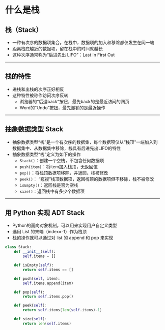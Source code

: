 # 什么是栈

## 栈（Stack）

- 一种有次序的数据项集合，在栈中，数据项的加入和移除都仅发生在同一端
- 距离栈底越近的数据项，留在栈中的时间就越长
- 这种次序通常称为“后进先出 LIFO”：Last In First Out

---

## 栈的特性

- 进栈和出栈的次序正好相反
- 这种特性被称作访问次序反转
  - 浏览器的“后退back”按钮，最先back的是最近访问的网页
  - Word的“Undo”按钮，最先撤销的是最近操作

---

## 抽象数据类型 Stack

- 抽象数据类型“栈”是一个有次序的数据集，每个数据项仅从“栈顶”一端加入到数据集中、从数据集中移除，栈具有后进先出LIFO的特性
- 抽象数据类型“栈”定义为如下的操作
  - `Stack()`：创建一个空栈，不包含任何数据项
  - `push(item)`：将item加入栈顶，无返回值
  - `pop()`：将栈顶数据项移除，并返回，栈被修改
  - `peek()`： “窥视”栈顶数据项，返回栈顶的数据项但不移除，栈不被修改
  - `isEmpty()`：返回栈是否为空栈
  - `size()`：返回栈中有多少个数据项

---

## 用 Python 实现 ADT Stack

- Python的面向对象机制，可以用来实现用户自定义类型
- 选用 List 的末端（index=-1）作为栈顶
- 栈的操作就可以通过对 list 的 append 和 pop 来实现

```python
class Stack:
    def __init__(self):
        self.items = []

    def isEmpty(self):
        return self.items == []

    def push(self, item):
        self.items.append(item)

    def pop(self):
        return self.items.pop()

    def peek(self):
        return self.items[len(self.items)-1]

    def size(self):
        return len(self.items)
 ```
